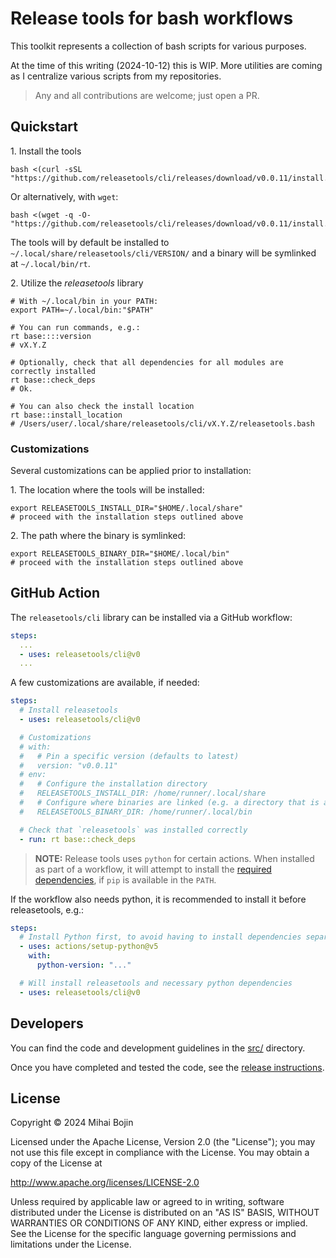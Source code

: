 # Release tools for bash workflows

This toolkit represents a collection of bash scripts for various purposes.

At the time of this writing (2024-10-12) this is WIP.
More utilities are coming as I centralize various scripts from my repositories.

> Any and all contributions are welcome; just open a PR.

## Quickstart

1\. Install the tools

```shell
bash <(curl -sSL "https://github.com/releasetools/cli/releases/download/v0.0.11/install.sh")
```

Or alternatively, with `wget`:

```shell
bash <(wget -q -O- "https://github.com/releasetools/cli/releases/download/v0.0.11/install.sh")
```

The tools will by default be installed to `~/.local/share/releasetools/cli/VERSION/` and a binary will be symlinked at `~/.local/bin/rt`.

2\. Utilize the _releasetools_ library

```shell
# With ~/.local/bin in your PATH:
export PATH=~/.local/bin:"$PATH"

# You can run commands, e.g.:
rt base::::version
# vX.Y.Z

# Optionally, check that all dependencies for all modules are correctly installed
rt base::check_deps
# Ok.

# You can also check the install location
rt base::install_location
# /Users/user/.local/share/releasetools/cli/vX.Y.Z/releasetools.bash
```

### Customizations

Several customizations can be applied prior to installation:

1\. The location where the tools will be installed:

```shell
export RELEASETOOLS_INSTALL_DIR="$HOME/.local/share"
# proceed with the installation steps outlined above
```

2\. The path where the binary is symlinked:

```shell
export RELEASETOOLS_BINARY_DIR="$HOME/.local/bin"
# proceed with the installation steps outlined above
```

## GitHub Action

The `releasetools/cli` library can be installed via a GitHub workflow:

```yaml
steps:
  ...
  - uses: releasetools/cli@v0
  ...
```

A few customizations are available, if needed:

```yaml
steps:
  # Install releasetools
  - uses: releasetools/cli@v0

  # Customizations
  # with:
  #   # Pin a specific version (defaults to latest)
  #   version: "v0.0.11"
  # env:
  #   # Configure the installation directory
  #   RELEASETOOLS_INSTALL_DIR: /home/runner/.local/share
  #   # Configure where binaries are linked (e.g. a directory that is already in PATH)
  #   RELEASETOOLS_BINARY_DIR: /home/runner/.local/bin

  # Check that `releasetools` was installed correctly
  - run: rt base::check_deps
```

> **NOTE:** Release tools uses `python` for certain actions. When installed as part of a workflow,
> it will attempt to install the [required dependencies](/requirements.txt), if `pip` is available in the `PATH`.

If the workflow also needs python, it is recommended to install it before releasetools, e.g.:

```yaml
steps:
  # Install Python first, to avoid having to install dependencies separately
  - uses: actions/setup-python@v5
    with:
      python-version: "..."

  # Will install releasetools and necessary python dependencies
  - uses: releasetools/cli@v0
```

## Developers

You can find the code and development guidelines in the [src/](./src/) directory.

Once you have completed and tested the code, see the [release instructions](./scripts/#release-a-new-version).

## License

Copyright &copy; 2024 Mihai Bojin

Licensed under the Apache License, Version 2.0 (the "License");
you may not use this file except in compliance with the License.
You may obtain a copy of the License at

<http://www.apache.org/licenses/LICENSE-2.0>

Unless required by applicable law or agreed to in writing, software
distributed under the License is distributed on an "AS IS" BASIS,
WITHOUT WARRANTIES OR CONDITIONS OF ANY KIND, either express or implied.
See the License for the specific language governing permissions and
limitations under the License.
